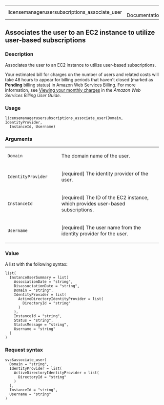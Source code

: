 <table style="width: 100%;">
<tbody>
<tr class="odd">
<td>licensemanagerusersubscriptions_associate_user</td>
<td style="text-align: right;">R Documentation</td>
</tr>
</tbody>
</table>

## Associates the user to an EC2 instance to utilize user-based subscriptions

### Description

Associates the user to an EC2 instance to utilize user-based
subscriptions.

Your estimated bill for charges on the number of users and related costs
will take 48 hours to appear for billing periods that haven't closed
(marked as **Pending** billing status) in Amazon Web Services Billing.
For more information, see [Viewing your monthly
charges](https://docs.aws.amazon.com/awsaccountbilling/latest/aboutv2/invoice.html)
in the *Amazon Web Services Billing User Guide*.

### Usage

    licensemanagerusersubscriptions_associate_user(Domain, IdentityProvider,
      InstanceId, Username)

### Arguments

<table>
<colgroup>
<col style="width: 35%" />
<col style="width: 65%" />
</colgroup>
<tbody>
<tr class="odd">
<td><code
id="licensemanagerusersubscriptions_associate_user_:_Domain">Domain</code></td>
<td><p>The domain name of the user.</p></td>
</tr>
<tr class="even">
<td><code
id="licensemanagerusersubscriptions_associate_user_:_IdentityProvider">IdentityProvider</code></td>
<td><p>[required] The identity provider of the user.</p></td>
</tr>
<tr class="odd">
<td><code
id="licensemanagerusersubscriptions_associate_user_:_InstanceId">InstanceId</code></td>
<td><p>[required] The ID of the EC2 instance, which provides user-based
subscriptions.</p></td>
</tr>
<tr class="even">
<td><code
id="licensemanagerusersubscriptions_associate_user_:_Username">Username</code></td>
<td><p>[required] The user name from the identity provider for the
user.</p></td>
</tr>
</tbody>
</table>

### Value

A list with the following syntax:

    list(
      InstanceUserSummary = list(
        AssociationDate = "string",
        DisassociationDate = "string",
        Domain = "string",
        IdentityProvider = list(
          ActiveDirectoryIdentityProvider = list(
            DirectoryId = "string"
          )
        ),
        InstanceId = "string",
        Status = "string",
        StatusMessage = "string",
        Username = "string"
      )
    )

### Request syntax

    svc$associate_user(
      Domain = "string",
      IdentityProvider = list(
        ActiveDirectoryIdentityProvider = list(
          DirectoryId = "string"
        )
      ),
      InstanceId = "string",
      Username = "string"
    )
